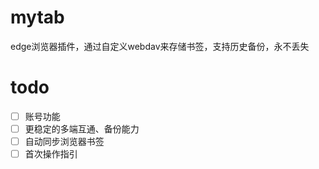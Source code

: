 # mytab
edge浏览器插件，通过自定义webdav来存储书签，支持历史备份，永不丢失

# todo
- [ ] 账号功能
- [ ] 更稳定的多端互通、备份能力
- [ ] 自动同步浏览器书签
- [ ] 首次操作指引
